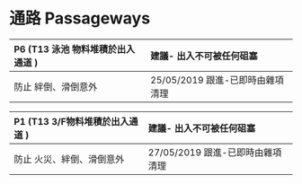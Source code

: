 # 通路 Passageways

| P6 \(T13 泳池 物料堆積於出入通道 \) | 建議- 出入不可被任何砠塞 |
| :--- | :--- |
| 防止 絆倒、滑倒意外 | 25/05/2019 跟進-已即時由雜項清理 |

| P1 \(T13 3/F物料堆積於出入通道 \) | 建議- 出入不可被任何砠塞 |
| :--- | :--- |
| 防止 火災、絆倒、滑倒意外 | 27/05/2019 跟進-已即時由雜項清理 |

